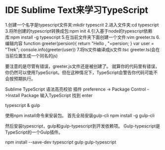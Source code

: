 # IDE Sublime Text来学习TypeScript
1.创建一个名字是typescript文件夹:mkdir typescrit
2.进入文件夹:cd typescript
3.将所创建的typescript转换成包:npm init 
4.引入基于node的typescript依赖库:npm install -g typescript
5.在当前文件夹下面创建一个文件:vim greeter.ts
6.编辑内容
function greeter(persion){
    return "Hello , "+persion;
}
var user = "Trek";
console.info(greeter(user))
7.将ts文件编译成js文件:tsc greeter.ts(会在当前位置生成一个同名的js)

要注意的是尽管有错误，greeter.js文件还是被创建了。 就算你的代码里有错误，你仍然可以使用TypeScript。但在这种情况下，TypeScript会警告你代码可能不会按预期执行。

Sublime TypeScript 语法高亮校验 插件
preference -> Package Control ->Install Package 输入TypeScript 找到 enter

typescript & gulp

使用npm install命令来安装包。 首先全局安装gulp-cli
npm install -g gulp-cli

然后安装typescript，gulp和gulp-typescript到开发依赖项。 Gulp-typescript是TypeScript的一个Gulp插件。

npm install --save-dev typescript gulp gulp-typescript
